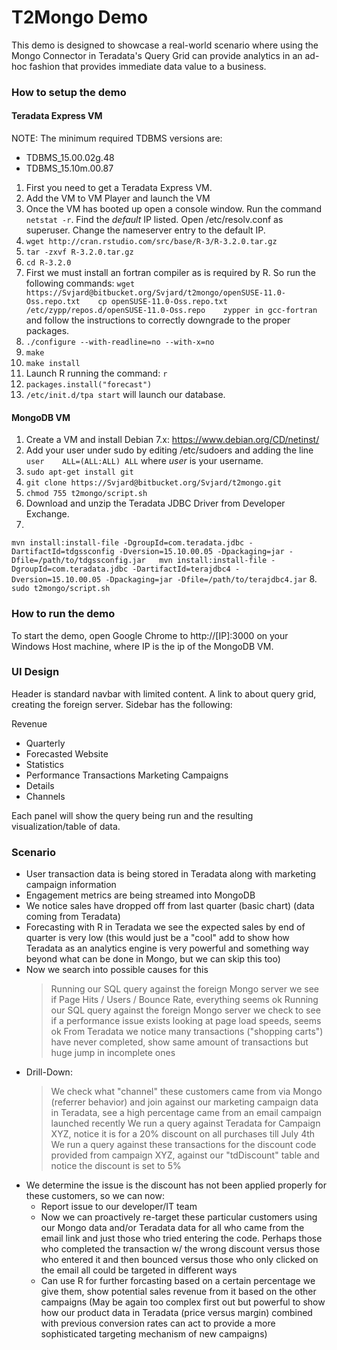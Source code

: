 T2Mongo Demo
============

This demo is designed to showcase a real-world scenario where using the Mongo Connector in Teradata's
Query Grid can provide analytics in an ad-hoc fashion that provides immediate data value to a
business.

### How to setup the demo

#### Teradata Express VM

NOTE: The minimum required TDBMS versions are:
- TDBMS_15.00.02g.48
- TDBMS_15.10m.00.87

1. First you need to get a Teradata Express VM.
2. Add the VM to VM Player and launch the VM
3. Once the VM has booted up open a console window. Run the command `netstat -r`. Find the *default* IP listed. Open /etc/resolv.conf as superuser. Change the nameserver entry to the default IP.
4. `wget http://cran.rstudio.com/src/base/R-3/R-3.2.0.tar.gz`
5. `tar -zxvf R-3.2.0.tar.gz`
6. `cd R-3.2.0`
7. First we must install an fortran compiler as is required by R. So run the following commands:
  `wget https://Svjard@bitbucket.org/Svjard/t2mongo/openSUSE-11.0-Oss.repo.txt   
  cp openSUSE-11.0-Oss.repo.txt /etc/zypp/repos.d/openSUSE-11.0-Oss.repo   
  zypper in gcc-fortran`  
  and follow the instructions to correctly downgrade to the proper packages.
7. `./configure --with-readline=no --with-x=no`
8. `make`
9. `make install`
10. Launch R running the command: `r`
11. `packages.install("forecast")`
12. `/etc/init.d/tpa start` will launch our database.

#### MongoDB VM
1. Create a VM and install Debian 7.x: https://www.debian.org/CD/netinst/
2. Add your user under sudo by editing /etc/sudoers and adding the line `user    ALL=(ALL:ALL) ALL` where *user* is
your username.
3. `sudo apt-get install git`
4. `git clone https://Svjard@bitbucket.org/Svjard/t2mongo.git`
5. `chmod 755 t2mongo/script.sh`
6. Download and unzip the Teradata JDBC Driver from Developer Exchange.
7. 
`mvn install:install-file -DgroupId=com.teradata.jdbc -DartifactId=tdgssconfig -Dversion=15.10.00.05 -Dpackaging=jar -Dfile=/path/to/tdgssconfig.jar  
mvn install:install-file -DgroupId=com.teradata.jdbc -DartifactId=terajdbc4 -Dversion=15.10.00.05 -Dpackaging=jar -Dfile=/path/to/terajdbc4.jar`
8. `sudo t2mongo/script.sh`

### How to run the demo

To start the demo, open Google Chrome to http://[IP]:3000 on your Windows Host machine, where IP is the ip of the MongoDB VM.

### UI Design

Header is standard navbar with limited content. A link to about query grid, creating the foreign server.
Sidebar has the following:

Revenue
  - Quarterly
  - Forecasted
Website
  - Statistics
  - Performance
Transactions
Marketing Campaigns
  - Details
  - Channels

Each panel will show the query being run and the resulting visualization/table of data.

### Scenario

  * User transaction data is being stored in Teradata along with marketing campaign information
  * Engagement metrics are being streamed into MongoDB
  * We notice sales have dropped off from last quarter (basic chart) (data coming from Teradata)
  * Forecasting with R in Teradata we see the expected sales by end of quarter is very low (this would just be a "cool" add to show how Teradata as an analytics engine is very powerful and something way beyond what can be done in Mongo, but we can skip this too)
  * Now we search into possible causes for this
    > Running our SQL query against the foreign Mongo server we see if Page Hits / Users / Bounce Rate, everything seems ok
    >  Running our SQL query against the foreign Mongo server we check to see if a performance issue exists looking at page load speeds, seems ok
    > From Teradata we notice many transactions ("shopping carts") have never completed, show same amount of transactions but huge jump in incomplete ones
  * Drill-Down:
    > We check what "channel" these customers came from via Mongo (referrer behavior) and join against our marketing campaign data in Teradata, see a high percentage came from an email campaign launched recently
    > We run a query against Teradata for Campaign XYZ, notice it is for a 20% discount on all purchases till July 4th
    > We run a query against these transactions for the discount code provided from campaign XYZ, against our "tdDiscount" table and notice the discount is set to 5% 
  * We determine the issue is the discount has not been applied properly for these customers, so we can now:
    - Report issue to our developer/IT team
    - Now we can proactively re-target these particular customers using our Mongo data and/or Teradata data for all who came from the email link and just those who tried entering the code. Perhaps those who completed the transaction w/ the wrong discount versus those who entered it and then bounced versus those who only clicked on the email all could be targeted in different ways
    - Can use R for further forcasting based on a certain percentage we give them, show potential sales revenue from it based on the other campaigns (May be again too complex first out but powerful to show how our product data in Teradata (price versus margin) combined with previous conversion rates can act to provide a more sophisticated targeting mechanism of new campaigns)